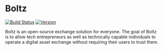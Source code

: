 # Boltz

[![Build Status](https://travis-ci.org/BoltzExchange/boltz-backend.svg?branch=master)](https://travis-ci.org/BoltzExchange/boltz-backend) [![Version](http://img.shields.io/npm/v/boltz-backend.svg)](https://www.npmjs.com/package/boltz-backend)

Boltz is an open-source exchange solution for everyone. The goal of Boltz is to allow tech entrepreneurs as well as technically capable individuals to operate a digital asset exchange without requiring their users to trust them.
